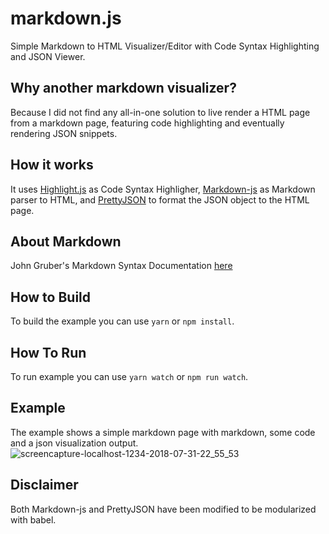 # markdown.js
Simple Markdown to HTML Visualizer/Editor with Code Syntax Highlighting and JSON Viewer.

## Why another markdown visualizer?
Because I did not find any all-in-one solution to live render a HTML page from a markdown page, featuring code highlighting and eventually rendering JSON snippets.

## How it works
It uses [Highlight.js](https://highlightjs.org/) as Code Syntax Highligher, [Markdown-js](https://github.com/evilstreak/markdown-js) as Markdown parser to HTML, and [PrettyJSON](https://github.com/warfares/pretty-json) to format the JSON object to the HTML page.

## About Markdown
John Gruber's Markdown Syntax Documentation [here](https://daringfireball.net/projects/markdown/syntax)

## How to Build
To build the example you can use `yarn` or `npm install`.

## How To Run
To run example you can use `yarn watch` or `npm run watch`.

## Example
The example shows a simple markdown page with markdown, some code and a json visualization output.
![screencapture-localhost-1234-2018-07-31-22_55_53](https://user-images.githubusercontent.com/163333/43486762-ecde010e-9514-11e8-85af-66c28c2ba324.png)


## Disclaimer
Both Markdown-js and PrettyJSON have been modified to be modularized with babel.
